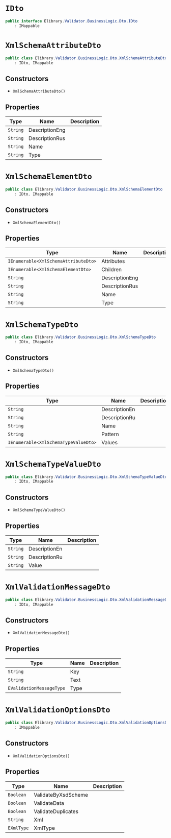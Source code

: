 # `IDto`

```csharp
public interface Elibrary.Validator.BusinessLogic.Dto.IDto
    : IMappable

```

# `XmlSchemaAttributeDto`

```csharp
public class Elibrary.Validator.BusinessLogic.Dto.XmlSchemaAttributeDto
    : IDto, IMappable

```

## Constructors

- `XmlSchemaAttributeDto()`


## Properties

| Type | Name | Description | 
| --- | --- | --- | 
| `String` | DescriptionEng |  | 
| `String` | DescriptionRus |  | 
| `String` | Name |  | 
| `String` | Type |  | 



# `XmlSchemaElementDto`

```csharp
public class Elibrary.Validator.BusinessLogic.Dto.XmlSchemaElementDto
    : IDto, IMappable

```

## Constructors

- `XmlSchemaElementDto()`


## Properties

| Type | Name | Description | 
| --- | --- | --- | 
| `IEnumerable<XmlSchemaAttributeDto>` | Attributes |  | 
| `IEnumerable<XmlSchemaElementDto>` | Children |  | 
| `String` | DescriptionEng |  | 
| `String` | DescriptionRus |  | 
| `String` | Name |  | 
| `String` | Type |  | 



# `XmlSchemaTypeDto`

```csharp
public class Elibrary.Validator.BusinessLogic.Dto.XmlSchemaTypeDto
    : IDto, IMappable

```

## Constructors

- `XmlSchemaTypeDto()`


## Properties

| Type | Name | Description | 
| --- | --- | --- | 
| `String` | DescriptionEn |  | 
| `String` | DescriptionRu |  | 
| `String` | Name |  | 
| `String` | Pattern |  | 
| `IEnumerable<XmlSchemaTypeValueDto>` | Values |  | 



# `XmlSchemaTypeValueDto`

```csharp
public class Elibrary.Validator.BusinessLogic.Dto.XmlSchemaTypeValueDto
    : IDto, IMappable

```

## Constructors

- `XmlSchemaTypeValueDto()`


## Properties

| Type | Name | Description | 
| --- | --- | --- | 
| `String` | DescriptionEn |  | 
| `String` | DescriptionRu |  | 
| `String` | Value |  | 



# `XmlValidationMessageDto`

```csharp
public class Elibrary.Validator.BusinessLogic.Dto.XmlValidationMessageDto
    : IDto, IMappable

```

## Constructors

- `XmlValidationMessageDto()`


## Properties

| Type | Name | Description | 
| --- | --- | --- | 
| `String` | Key |  | 
| `String` | Text |  | 
| `EValidationMessageType` | Type |  | 



# `XmlValidationOptionsDto`

```csharp
public class Elibrary.Validator.BusinessLogic.Dto.XmlValidationOptionsDto
    : IMappable

```

## Constructors

- `XmlValidationOptionsDto()`


## Properties

| Type | Name | Description | 
| --- | --- | --- | 
| `Boolean` | ValidateByXsdScheme |  | 
| `Boolean` | ValidateData |  | 
| `Boolean` | ValidateDuplicates |  | 
| `String` | Xml |  | 
| `EXmlType` | XmlType |  | 



